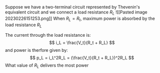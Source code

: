 Suppose we have a two-terminal circuit represented by Thevenin's equivalent circuit and we connect a load resistance $R_L$
![[Pasted image 20230226151253.png]]
When $R_L = R_t$, maximum power is absorbed by the load resistance $R_L$

The current through the load resistance is:
$$ i_L = \frac{V_t}{R_t + R_L} $$
and power is therfore given by:
$$ p_L = i_L^2R_L = (\frac{V_t}{R_t + R_L})^2R_L $$
What value of $R_L$ delivers the most power

